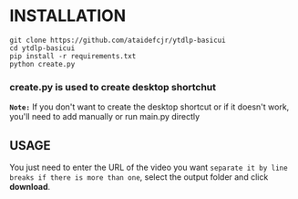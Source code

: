 # ****INSTALLATION****
```
git clone https://github.com/ataidefcjr/ytdlp-basicui
cd ytdlp-basicui
pip install -r requirements.txt
python create.py
```
### create.py is used to create desktop shortchut
**`Note:`** If you don't want to create the desktop shortcut or if it doesn't work, you'll need to add manually or run main.py directly

## USAGE
You just need to enter the URL of the video you want `separate it by line breaks if there is more than one`, select the output folder and click **download**.